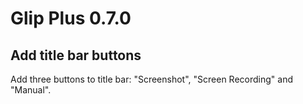 # Glip Plus 0.7.0

## Add title bar buttons

Add three buttons to title bar: "Screenshot", "Screen Recording" and "Manual".
